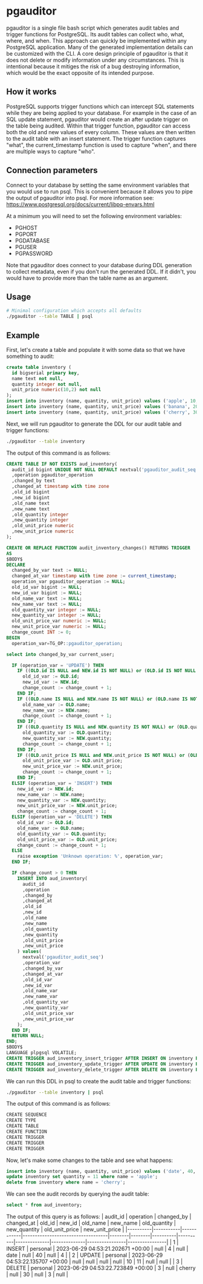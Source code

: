 # pgauditor
pgauditor is a single file bash script which generates audit tables and trigger functions for PostgreSQL. Its audit tables can collect who, what, where, and when. This approach can quickly be implemented within any PostgreSQL application. Many of the generated implementation details can be customized with the CLI. A core design principle of pgauditor is that it does not delete or modify information under any circumstances. This is intentional because it mitiges the risk of a bug destroying information, which would be the exact opposite of its intended purpose.

## How it works
PostgreSQL supports trigger functions which can intercept SQL statements while they are being applied to your database. For example in the case of an SQL update statement, pgauditor would create an after update trigger on the table being audited. Within that trigger function, pgauditor can access both the old and new values of every column. These values are then written to the audit table with an insert statement. The trigger function captures "what", the current_timestamp function is used to capture "when", and there are multiple ways to capture "who". 

## Connection parameters
Connect to your database by setting the same environment variables that you would use to run psql. This is convenient because it allows you to pipe the output of pgauditor into psql. For more information see:
https://www.postgresql.org/docs/current/libpq-envars.html

At a minimum you will need to set the following environment variables:
* PGHOST
* PGPORT
* PGDATABASE
* PGUSER
* PGPASSWORD

Note that pgauditor does connect to your database during DDL generation to collect metadata, even if you don't run the generated DDL. If it didn't, you would have to provide more than the table name as an argument.

## Usage
```bash
# Minimal configuration which accepts all defaults
./pgauditor --table TABLE | psql
```

## Example
First, let's create a table and populate it with some data so that we have something to audit:
```sql
create table inventory (
  id bigserial primary key,
  name text not null,
  quantity integer not null,
  unit_price numeric(10,2) not null
);
insert into inventory (name, quantity, unit_price) values ('apple', 10, 1.00);
insert into inventory (name, quantity, unit_price) values ('banana', 20, 2.00);
insert into inventory (name, quantity, unit_price) values ('cherry', 30, 3.00);
```

Next, we will run pgauditor to generate the DDL for our audit table and trigger functions:
```bash
./pgauditor --table inventory
```

The output of this command is as follows:
```sql
CREATE TABLE IF NOT EXISTS aud_inventory(
  audit_id bigint UNIQUE NOT NULL DEFAULT nextval('pgauditor_audit_seq')
  ,operation pgauditor_operation
  ,changed_by text
  ,changed_at timestamp with time zone
  ,old_id bigint
  ,new_id bigint
  ,old_name text
  ,new_name text
  ,old_quantity integer
  ,new_quantity integer
  ,old_unit_price numeric
  ,new_unit_price numeric
);

CREATE OR REPLACE FUNCTION audit_inventory_changes() RETURNS TRIGGER
AS
$BODY$
DECLARE
  changed_by_var text := NULL;
  changed_at_var timestamp with time zone := current_timestamp;
  operation_var pgauditor_operation := NULL;
  old_id_var bigint := NULL;
  new_id_var bigint := NULL;
  old_name_var text := NULL;
  new_name_var text := NULL;
  old_quantity_var integer := NULL;
  new_quantity_var integer := NULL;
  old_unit_price_var numeric := NULL;
  new_unit_price_var numeric := NULL;
  change_count INT := 0;
BEGIN
  operation_var=TG_OP::pgauditor_operation;

select into changed_by_var current_user;

  IF (operation_var = 'UPDATE') THEN
    IF ((OLD.id IS NULL and NEW.id IS NOT NULL) or (OLD.id IS NOT NULL and NEW.id IS NULL) or (OLD.id != NEW.id)) THEN
      old_id_var := OLD.id;
      new_id_var := NEW.id;
      change_count := change_count + 1;
    END IF;
    IF ((OLD.name IS NULL and NEW.name IS NOT NULL) or (OLD.name IS NOT NULL and NEW.name IS NULL) or (OLD.name != NEW.name)) THEN
      old_name_var := OLD.name;
      new_name_var := NEW.name;
      change_count := change_count + 1;
    END IF;
    IF ((OLD.quantity IS NULL and NEW.quantity IS NOT NULL) or (OLD.quantity IS NOT NULL and NEW.quantity IS NULL) or (OLD.quantity != NEW.quantity)) THEN
      old_quantity_var := OLD.quantity;
      new_quantity_var := NEW.quantity;
      change_count := change_count + 1;
    END IF;
    IF ((OLD.unit_price IS NULL and NEW.unit_price IS NOT NULL) or (OLD.unit_price IS NOT NULL and NEW.unit_price IS NULL) or (OLD.unit_price != NEW.unit_price)) THEN
      old_unit_price_var := OLD.unit_price;
      new_unit_price_var := NEW.unit_price;
      change_count := change_count + 1;
    END IF;
  ELSIF (operation_var = 'INSERT') THEN
    new_id_var := NEW.id;
    new_name_var := NEW.name;
    new_quantity_var := NEW.quantity;
    new_unit_price_var := NEW.unit_price;
    change_count := change_count + 1;
  ELSIF (operation_var = 'DELETE') THEN
    old_id_var := OLD.id;
    old_name_var := OLD.name;
    old_quantity_var := OLD.quantity;
    old_unit_price_var := OLD.unit_price;
    change_count := change_count + 1;
  ELSE
    raise exception 'Unknown operation: %', operation_var;
  END IF;

  IF change_count > 0 THEN
    INSERT INTO aud_inventory(
      audit_id
      ,operation
      ,changed_by
      ,changed_at
      ,old_id
      ,new_id
      ,old_name
      ,new_name
      ,old_quantity
      ,new_quantity
      ,old_unit_price
      ,new_unit_price
    ) values(
      nextval('pgauditor_audit_seq')
      ,operation_var
      ,changed_by_var
      ,changed_at_var
      ,old_id_var
      ,new_id_var
      ,old_name_var
      ,new_name_var
      ,old_quantity_var
      ,new_quantity_var
      ,old_unit_price_var
      ,new_unit_price_var
    );
  END IF;
  RETURN NULL;
END;
$BODY$
LANGUAGE plpgsql VOLATILE;
CREATE TRIGGER aud_inventory_insert_trigger AFTER INSERT ON inventory FOR EACH ROW EXECUTE PROCEDURE audit_inventory_changes();
CREATE TRIGGER aud_inventory_update_trigger AFTER UPDATE ON inventory FOR EACH ROW EXECUTE PROCEDURE audit_inventory_changes();
CREATE TRIGGER aud_inventory_delete_trigger AFTER DELETE ON inventory FOR EACH ROW EXECUTE PROCEDURE audit_inventory_changes();
```

We can run this DDL in psql to create the audit table and trigger functions:
```bash
./pgauditor --table inventory | psql
```

The output of this command is as follows:
```bash
CREATE SEQUENCE
CREATE TYPE
CREATE TABLE
CREATE FUNCTION
CREATE TRIGGER
CREATE TRIGGER
CREATE TRIGGER
```

Now, let's make some changes to the table and see what happens:
```sql
insert into inventory (name, quantity, unit_price) values ('date', 40, 4.00);
update inventory set quantity = 11 where name = 'apple';
delete from inventory where name = 'cherry';
```

We can see the audit records by querying the audit table:
```sql
select * from aud_inventory;
```

The output of this query is as follows:
| audit_id | operation | changed_by | changed_at                        | old_id | new_id | old_name | new_name | old_quantity | new_quantity | old_unit_price | new_unit_price |
|----------|-----------|------------|-----------------------------------|--------|--------|----------|----------|--------------|--------------|----------------|----------------|
| 1        | INSERT    | personal   | 2023-06-29 04:53:21.202671 +00:00 | null   | 4      | null     | date     | null         | 40           | null           | 4              |
| 2        | UPDATE    | personal   | 2023-06-29 04:53:22.135707 +00:00 | null   | null   | null     | null     | 10           | 11           | null           | null           |
| 3        | DELETE    | personal   | 2023-06-29 04:53:22.723849 +00:00 | 3      | null   | cherry   | null     | 30           | null         | 3              | null           | 
